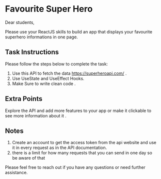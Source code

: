 # Favourite Super Hero 

Dear students,

Please use your ReactJS skills to build an app that displays your favourite superhero informations in one page.

## Task Instructions

Please follow the steps below to complete the task:

1. Use this API to fetch the data https://superheroapi.com/ .
2. Use UseState and UseEffect Hooks.
3. Make Sure to write clean code .

## Extra Points

Explore the API and add more features to your app or make it clickable to see more information about it .

## Notes

1. Create an account to get the access token from the api website and use it in every request as in the API documentation.
2. there is a limit for how many requests that you can send in one day so be aware of that

Please feel free to reach out if you have any questions or need further assistance.
